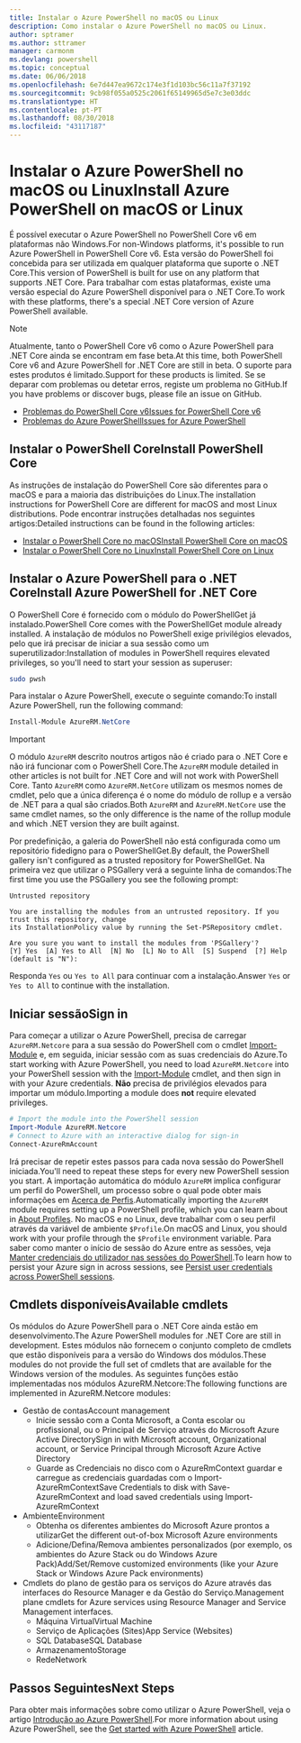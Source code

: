 ```yaml
---
title: Instalar o Azure PowerShell no macOS ou Linux
description: Como instalar o Azure PowerShell no macOS ou Linux.
author: sptramer
ms.author: sttramer
manager: carmonm
ms.devlang: powershell
ms.topic: conceptual
ms.date: 06/06/2018
ms.openlocfilehash: 6e7d447ea9672c174e3f1d103bc56c11a7f37192
ms.sourcegitcommit: 9cb98f055a0525c2061f65149965d5e7c3e03ddc
ms.translationtype: HT
ms.contentlocale: pt-PT
ms.lasthandoff: 08/30/2018
ms.locfileid: "43117187"
---
```

# <a name="install-azure-powershell-on-macos-or-linux"></a><span data-ttu-id="8ea29-103">Instalar o Azure PowerShell no macOS ou Linux</span><span class="sxs-lookup"><span data-stu-id="8ea29-103">Install Azure PowerShell on macOS or Linux</span></span>

<span data-ttu-id="8ea29-104">É possível executar o Azure PowerShell no PowerShell Core v6 em plataformas não Windows.</span><span class="sxs-lookup"><span data-stu-id="8ea29-104">For non-Windows platforms, it's possible to run Azure PowerShell in PowerShell Core v6.</span></span> <span data-ttu-id="8ea29-105">Esta versão do PowerShell foi concebida para ser utilizada em qualquer plataforma que suporte o .NET Core.</span><span class="sxs-lookup"><span data-stu-id="8ea29-105">This version of PowerShell is built for use on any platform that supports .NET Core.</span></span> <span data-ttu-id="8ea29-106">Para trabalhar com estas plataformas, existe uma versão especial do Azure PowerShell disponível para o .NET Core.</span><span class="sxs-lookup"><span data-stu-id="8ea29-106">To work with these platforms, there's a special .NET Core version of Azure PowerShell available.</span></span>

> [!NOTE]
> <span data-ttu-id="8ea29-107">Atualmente, tanto o PowerShell Core v6 como o Azure PowerShell para .NET Core ainda se encontram em fase beta.</span><span class="sxs-lookup"><span data-stu-id="8ea29-107">At this time, both PowerShell Core v6 and Azure PowerShell for .NET Core are still in beta.</span></span>
> <span data-ttu-id="8ea29-108">O suporte para estes produtos é limitado.</span><span class="sxs-lookup"><span data-stu-id="8ea29-108">Support for these products is limited.</span></span> <span data-ttu-id="8ea29-109">Se se deparar com problemas ou detetar erros, registe um problema no GitHub.</span><span class="sxs-lookup"><span data-stu-id="8ea29-109">If you have problems or discover bugs, please file an issue on GitHub.</span></span>
>
> * [<span data-ttu-id="8ea29-110">Problemas do PowerShell Core v6</span><span class="sxs-lookup"><span data-stu-id="8ea29-110">Issues for PowerShell Core v6</span></span>](https://github.com/PowerShell/PowerShell/issues)
> * [<span data-ttu-id="8ea29-111">Problemas do Azure PowerShell</span><span class="sxs-lookup"><span data-stu-id="8ea29-111">Issues for Azure PowerShell</span></span>](https://github.com/azure/azure-docs-powershell/issues)

## <a name="install-powershell-core"></a><span data-ttu-id="8ea29-112">Instalar o PowerShell Core</span><span class="sxs-lookup"><span data-stu-id="8ea29-112">Install PowerShell Core</span></span>

<span data-ttu-id="8ea29-113">As instruções de instalação do PowerShell Core são diferentes para o macOS e para a maioria das distribuições do Linux.</span><span class="sxs-lookup"><span data-stu-id="8ea29-113">The installation instructions for PowerShell Core are different for macOS and most Linux distributions.</span></span>
<span data-ttu-id="8ea29-114">Pode encontrar instruções detalhadas nos seguintes artigos:</span><span class="sxs-lookup"><span data-stu-id="8ea29-114">Detailed instructions can be found in the following articles:</span></span>

* [<span data-ttu-id="8ea29-115">Instalar o PowerShell Core no macOS</span><span class="sxs-lookup"><span data-stu-id="8ea29-115">Install PowerShell Core on macOS</span></span>](/powershell/scripting/setup/installing-powershell-core-on-macos)
* [<span data-ttu-id="8ea29-116">Instalar o PowerShell Core no Linux</span><span class="sxs-lookup"><span data-stu-id="8ea29-116">Install PowerShell Core on Linux</span></span>](/powershell/scripting/setup/installing-powershell-core-on-linux)

## <a name="install-azure-powershell-for-net-core"></a><span data-ttu-id="8ea29-117">Instalar o Azure PowerShell para o .NET Core</span><span class="sxs-lookup"><span data-stu-id="8ea29-117">Install Azure PowerShell for .NET Core</span></span>

<span data-ttu-id="8ea29-118">O PowerShell Core é fornecido com o módulo do PowerShellGet já instalado.</span><span class="sxs-lookup"><span data-stu-id="8ea29-118">PowerShell Core comes with the PowerShellGet module already installed.</span></span> <span data-ttu-id="8ea29-119">A instalação de módulos no PowerShell exige privilégios elevados, pelo que irá precisar de iniciar a sua sessão como um superutilizador:</span><span class="sxs-lookup"><span data-stu-id="8ea29-119">Installation of modules in PowerShell requires elevated privileges, so you'll need to start your session as superuser:</span></span>

```bash
sudo pwsh
```

<span data-ttu-id="8ea29-120">Para instalar o Azure PowerShell, execute o seguinte comando:</span><span class="sxs-lookup"><span data-stu-id="8ea29-120">To install Azure PowerShell, run the following command:</span></span>

```powershell
Install-Module AzureRM.NetCore
```

> [!IMPORTANT]
> <span data-ttu-id="8ea29-121">O módulo `AzureRM` descrito noutros artigos não é criado para o .NET Core e não irá funcionar com o PowerShell Core.</span><span class="sxs-lookup"><span data-stu-id="8ea29-121">The `AzureRM` module detailed in other articles is not built for .NET Core and will not work with PowerShell Core.</span></span> <span data-ttu-id="8ea29-122">Tanto `AzureRM` como `AzureRM.NetCore` utilizam os mesmos nomes de cmdlet, pelo que a única diferença é o nome do módulo de rollup e a versão de .NET para a qual são criados.</span><span class="sxs-lookup"><span data-stu-id="8ea29-122">Both `AzureRM` and `AzureRM.NetCore` use the same cmdlet names, so the only difference is the name of the rollup module and which .NET version they are built against.</span></span>

<span data-ttu-id="8ea29-123">Por predefinição, a galeria do PowerShell não está configurada como um repositório fidedigno para o PowerShellGet.</span><span class="sxs-lookup"><span data-stu-id="8ea29-123">By default, the PowerShell gallery isn't configured as a trusted repository for PowerShellGet.</span></span> <span data-ttu-id="8ea29-124">Na primeira vez que utilizar o PSGallery verá a seguinte linha de comandos:</span><span class="sxs-lookup"><span data-stu-id="8ea29-124">The first time you use the PSGallery you see the following prompt:</span></span>

```output
Untrusted repository

You are installing the modules from an untrusted repository. If you trust this repository, change
its InstallationPolicy value by running the Set-PSRepository cmdlet.

Are you sure you want to install the modules from 'PSGallery'?
[Y] Yes  [A] Yes to All  [N] No  [L] No to All  [S] Suspend  [?] Help (default is "N"):
```

<span data-ttu-id="8ea29-125">Responda `Yes` ou `Yes to All` para continuar com a instalação.</span><span class="sxs-lookup"><span data-stu-id="8ea29-125">Answer `Yes` or `Yes to All` to continue with the installation.</span></span>

## <a name="sign-in"></a><span data-ttu-id="8ea29-126">Iniciar sessão</span><span class="sxs-lookup"><span data-stu-id="8ea29-126">Sign in</span></span>

<span data-ttu-id="8ea29-127">Para começar a utilizar o Azure PowerShell, precisa de carregar `AzureRM.Netcore` para a sua sessão do PowerShell com o cmdlet [Import-Module](/powershell/module/Microsoft.PowerShell.Core/Import-Module) e, em seguida, iniciar sessão com as suas credenciais do Azure.</span><span class="sxs-lookup"><span data-stu-id="8ea29-127">To start working with Azure PowerShell, you need to load `AzureRM.Netcore` into your PowerShell session with the [Import-Module](/powershell/module/Microsoft.PowerShell.Core/Import-Module) cmdlet, and then sign in with your Azure credentials.</span></span> <span data-ttu-id="8ea29-128">__Não__ precisa de privilégios elevados para importar um módulo.</span><span class="sxs-lookup"><span data-stu-id="8ea29-128">Importing a module does __not__ require elevated privileges.</span></span>

```powershell
# Import the module into the PowerShell session
Import-Module AzureRM.Netcore
# Connect to Azure with an interactive dialog for sign-in
Connect-AzureRmAccount
```

<span data-ttu-id="8ea29-129">Irá precisar de repetir estes passos para cada nova sessão do PowerShell iniciada.</span><span class="sxs-lookup"><span data-stu-id="8ea29-129">You'll need to repeat these steps for every new PowerShell session you start.</span></span> <span data-ttu-id="8ea29-130">A importação automática do módulo `AzureRM` implica configurar um perfil do PowerShell, um processo sobre o qual pode obter mais informações em [Acerca de Perfis](/powershell/module/microsoft.powershell.core/about/about_profiles).</span><span class="sxs-lookup"><span data-stu-id="8ea29-130">Automatically importing the `AzureRM` module requires setting up a PowerShell profile, which you can learn about in [About Profiles](/powershell/module/microsoft.powershell.core/about/about_profiles).</span></span>
<span data-ttu-id="8ea29-131">No macOS e no Linux, deve trabalhar com o seu perfil através da variável de ambiente `$Profile`.</span><span class="sxs-lookup"><span data-stu-id="8ea29-131">On macOS and Linux, you should work with your profile through the `$Profile` environment variable.</span></span> <span data-ttu-id="8ea29-132">Para saber como manter o início de sessão do Azure entre as sessões, veja [Manter credenciais do utilizador nas sessões do PowerShell](context-persistence.md).</span><span class="sxs-lookup"><span data-stu-id="8ea29-132">To learn how to persist your Azure sign in across sessions, see [Persist user credentials across PowerShell sessions](context-persistence.md).</span></span>

## <a name="available-cmdlets"></a><span data-ttu-id="8ea29-133">Cmdlets disponíveis</span><span class="sxs-lookup"><span data-stu-id="8ea29-133">Available cmdlets</span></span>

<span data-ttu-id="8ea29-134">Os módulos do Azure PowerShell para o .NET Core ainda estão em desenvolvimento.</span><span class="sxs-lookup"><span data-stu-id="8ea29-134">The Azure PowerShell modules for .NET Core are still in development.</span></span> <span data-ttu-id="8ea29-135">Estes módulos não fornecem o conjunto completo de cmdlets que estão disponíveis para a versão do Windows dos módulos.</span><span class="sxs-lookup"><span data-stu-id="8ea29-135">These modules do not provide the full set of cmdlets that are available for the Windows version of the modules.</span></span> <span data-ttu-id="8ea29-136">As seguintes funções estão implementadas nos módulos AzureRM.Netcore:</span><span class="sxs-lookup"><span data-stu-id="8ea29-136">The following functions are implemented in AzureRM.Netcore modules:</span></span>

* <span data-ttu-id="8ea29-137">Gestão de contas</span><span class="sxs-lookup"><span data-stu-id="8ea29-137">Account management</span></span>
  * <span data-ttu-id="8ea29-138">Inicie sessão com a Conta Microsoft, a Conta escolar ou profissional, ou o Principal de Serviço através do Microsoft Azure Active Directory</span><span class="sxs-lookup"><span data-stu-id="8ea29-138">Sign in with Microsoft account, Organizational account, or Service Principal through Microsoft Azure Active Directory</span></span>
  * <span data-ttu-id="8ea29-139">Guarde as Credenciais no disco com o AzureRmContext guardar e carregue as credenciais guardadas com o Import-AzureRmContext</span><span class="sxs-lookup"><span data-stu-id="8ea29-139">Save Credentials to disk with Save-AzureRmContext and load saved credentials using Import-AzureRmContext</span></span>
* <span data-ttu-id="8ea29-140">Ambiente</span><span class="sxs-lookup"><span data-stu-id="8ea29-140">Environment</span></span>
  * <span data-ttu-id="8ea29-141">Obtenha os diferentes ambientes do Microsoft Azure prontos a utilizar</span><span class="sxs-lookup"><span data-stu-id="8ea29-141">Get the different out-of-box Microsoft Azure environments</span></span>
  * <span data-ttu-id="8ea29-142">Adicione/Defina/Remova ambientes personalizados (por exemplo, os ambientes do Azure Stack ou do Windows Azure Pack)</span><span class="sxs-lookup"><span data-stu-id="8ea29-142">Add/Set/Remove customized environments (like your Azure Stack or Windows Azure Pack environments)</span></span>
* <span data-ttu-id="8ea29-143">Cmdlets do plano de gestão para os serviços do Azure através das interfaces do Resource Manager e da Gestão do Serviço.</span><span class="sxs-lookup"><span data-stu-id="8ea29-143">Management plane cmdlets for Azure services using Resource Manager and Service Management interfaces.</span></span>
  * <span data-ttu-id="8ea29-144">Máquina Virtual</span><span class="sxs-lookup"><span data-stu-id="8ea29-144">Virtual Machine</span></span>
  * <span data-ttu-id="8ea29-145">Serviço de Aplicações (Sites)</span><span class="sxs-lookup"><span data-stu-id="8ea29-145">App Service (Websites)</span></span>
  * <span data-ttu-id="8ea29-146">SQL Database</span><span class="sxs-lookup"><span data-stu-id="8ea29-146">SQL Database</span></span>
  * <span data-ttu-id="8ea29-147">Armazenamento</span><span class="sxs-lookup"><span data-stu-id="8ea29-147">Storage</span></span>
  * <span data-ttu-id="8ea29-148">Rede</span><span class="sxs-lookup"><span data-stu-id="8ea29-148">Network</span></span>

## <a name="next-steps"></a><span data-ttu-id="8ea29-149">Passos Seguintes</span><span class="sxs-lookup"><span data-stu-id="8ea29-149">Next Steps</span></span>

<span data-ttu-id="8ea29-150">Para obter mais informações sobre como utilizar o Azure PowerShell, veja o artigo [Introdução ao Azure PowerShell](get-started-azureps.md).</span><span class="sxs-lookup"><span data-stu-id="8ea29-150">For more information about using Azure PowerShell, see the [Get started with Azure PowerShell](get-started-azureps.md) article.</span></span>
